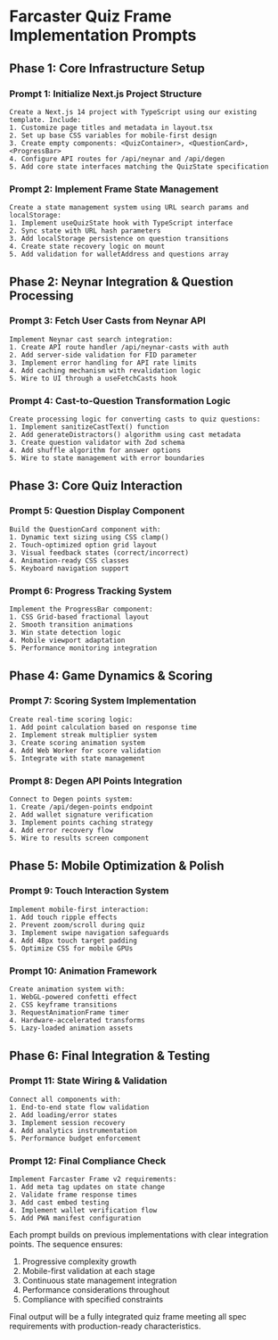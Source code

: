 # Farcaster Quiz Frame Implementation Prompts

## Phase 1: Core Infrastructure Setup

### Prompt 1: Initialize Next.js Project Structure
```text
Create a Next.js 14 project with TypeScript using our existing template. Include:
1. Customize page titles and metadata in layout.tsx
2. Set up base CSS variables for mobile-first design
3. Create empty components: <QuizContainer>, <QuestionCard>, <ProgressBar>
4. Configure API routes for /api/neynar and /api/degen
5. Add core state interfaces matching the QuizState specification
```

### Prompt 2: Implement Frame State Management
```text
Create a state management system using URL search params and localStorage:
1. Implement useQuizState hook with TypeScript interface
2. Sync state with URL hash parameters
3. Add localStorage persistence on question transitions
4. Create state recovery logic on mount
5. Add validation for walletAddress and questions array
```

## Phase 2: Neynar Integration & Question Processing

### Prompt 3: Fetch User Casts from Neynar API
```text
Implement Neynar cast search integration:
1. Create API route handler /api/neynar-casts with auth
2. Add server-side validation for FID parameter
3. Implement error handling for API rate limits
4. Add caching mechanism with revalidation logic
5. Wire to UI through a useFetchCasts hook
```

### Prompt 4: Cast-to-Question Transformation Logic
```text
Create processing logic for converting casts to quiz questions:
1. Implement sanitizeCastText() function
2. Add generateDistractors() algorithm using cast metadata
3. Create question validator with Zod schema
4. Add shuffle algorithm for answer options
5. Wire to state management with error boundaries
```

## Phase 3: Core Quiz Interaction

### Prompt 5: Question Display Component
```text
Build the QuestionCard component with:
1. Dynamic text sizing using CSS clamp()
2. Touch-optimized option grid layout
3. Visual feedback states (correct/incorrect)
4. Animation-ready CSS classes
5. Keyboard navigation support
```

### Prompt 6: Progress Tracking System
```text
Implement the ProgressBar component:
1. CSS Grid-based fractional layout
2. Smooth transition animations
3. Win state detection logic
4. Mobile viewport adaptation
5. Performance monitoring integration
```

## Phase 4: Game Dynamics & Scoring

### Prompt 7: Scoring System Implementation
```text
Create real-time scoring logic:
1. Add point calculation based on response time
2. Implement streak multiplier system
3. Create scoring animation system
4. Add Web Worker for score validation
5. Integrate with state management
```

### Prompt 8: Degen API Points Integration
```text
Connect to Degen points system:
1. Create /api/degen-points endpoint
2. Add wallet signature verification
3. Implement points caching strategy
4. Add error recovery flow
5. Wire to results screen component
```

## Phase 5: Mobile Optimization & Polish

### Prompt 9: Touch Interaction System
```text
Implement mobile-first interaction:
1. Add touch ripple effects
2. Prevent zoom/scroll during quiz
3. Implement swipe navigation safeguards
4. Add 48px touch target padding
5. Optimize CSS for mobile GPUs
```

### Prompt 10: Animation Framework
```text
Create animation system with:
1. WebGL-powered confetti effect
2. CSS keyframe transitions
3. RequestAnimationFrame timer
4. Hardware-accelerated transforms
5. Lazy-loaded animation assets
```

## Phase 6: Final Integration & Testing

### Prompt 11: State Wiring & Validation
```text
Connect all components with:
1. End-to-end state flow validation
2. Add loading/error states
3. Implement session recovery
4. Add analytics instrumentation
5. Performance budget enforcement
```

### Prompt 12: Final Compliance Check
```text
Implement Farcaster Frame v2 requirements:
1. Add meta tag updates on state change
2. Validate frame response times
3. Add cast embed testing
4. Implement wallet verification flow
5. Add PWA manifest configuration
```

Each prompt builds on previous implementations with clear integration points. The sequence ensures:  
1. Progressive complexity growth  
2. Mobile-first validation at each stage  
3. Continuous state management integration  
4. Performance considerations throughout  
5. Compliance with specified constraints  

Final output will be a fully integrated quiz frame meeting all spec requirements with production-ready characteristics.